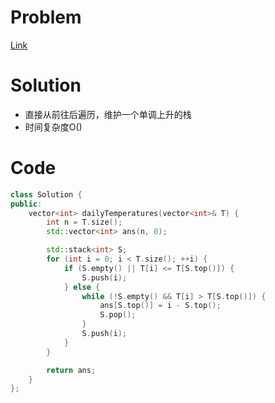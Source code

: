 # Problem
[Link](https://leetcode-cn.com/problems/daily-temperatures/)

# Solution
* 直接从前往后遍历，维护一个单调上升的栈
* 时间复杂度O()

# Code
```cpp
class Solution {
public:
    vector<int> dailyTemperatures(vector<int>& T) {
        int n = T.size();
        std::vector<int> ans(n, 0);

        std::stack<int> S;
        for (int i = 0; i < T.size(); ++i) {
            if (S.empty() || T[i] <= T[S.top()]) {
                S.push(i);
            } else {
                while (!S.empty() && T[i] > T[S.top()]) {
                    ans[S.top()] = i - S.top();
                    S.pop();
                }
                S.push(i);
            }
        }

        return ans;
    }
};
```